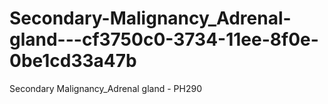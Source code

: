# Secondary-Malignancy_Adrenal-gland---cf3750c0-3734-11ee-8f0e-0be1cd33a47b
Secondary Malignancy_Adrenal gland - PH290
